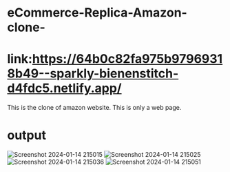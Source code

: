 # eCommerce-Replica-Amazon-clone-
# link:https://64b0c82fa975b97969318b49--sparkly-bienenstitch-d4fdc5.netlify.app/



This is the clone of amazon website.
This is only a web page.
# output
![Screenshot 2024-01-14 215015](https://github.com/12saswat/eCommerce-Replica-Amazon-clone-/assets/138807629/e63c6a85-4244-4fd2-bd53-bb810c17a552)
![Screenshot 2024-01-14 215025](https://github.com/12saswat/eCommerce-Replica-Amazon-clone-/assets/138807629/cd9118ef-4631-4cf2-83a5-213c356229ef)
![Screenshot 2024-01-14 215036](https://github.com/12saswat/eCommerce-Replica-Amazon-clone-/assets/138807629/b677cd41-80dc-4184-b9c2-bf42eb9890f1)
![Screenshot 2024-01-14 215051](https://github.com/12saswat/eCommerce-Replica-Amazon-clone-/assets/138807629/81d89401-c821-46ce-b5e2-3c1e7b9e4d90)
